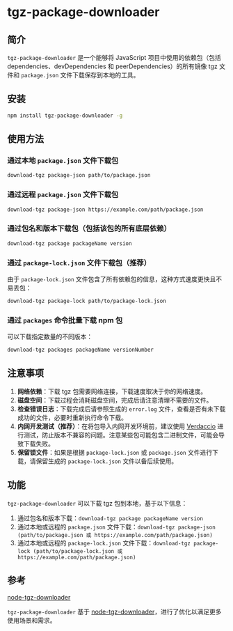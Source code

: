 # tgz-package-downloader

## 简介

`tgz-package-downloader` 是一个能够将 JavaScript 项目中使用的依赖包（包括 dependencies、devDependencies 和 peerDependencies）的所有镜像 tgz 文件和 `package.json` 文件下载保存到本地的工具。

## 安装

```bash
npm install tgz-package-downloader -g
```

## 使用方法

### 通过本地 `package.json` 文件下载包

```bash
download-tgz package-json path/to/package.json
```

### 通过远程 `package.json` 文件下载包

```bash
download-tgz package-json https://example.com/path/package.json
```

### 通过包名和版本下载包（包括该包的所有底层依赖）

```bash
download-tgz package packageName version
```

### 通过 `package-lock.json` 文件下载包（推荐）

由于 `package-lock.json` 文件包含了所有依赖包的信息，这种方式速度更快且不易丢包：

```bash
download-tgz package-lock path/to/package-lock.json
```

### 通过 `packages` 命令批量下载 npm 包

可以下载指定数量的不同版本：

```bash
download-tgz packages packageName versionNumber
```

## 注意事项

1. **网络依赖**：下载 tgz 包需要网络连接，下载速度取决于你的网络速度。
2. **磁盘空间**：下载过程会消耗磁盘空间，完成后请注意清理不需要的文件。
3. **检查错误日志**：下载完成后请参照生成的 `error.log` 文件，查看是否有未下载成功的文件，必要时重新执行命令下载。
4. **内网开发测试（推荐）**：在将包导入内网开发环境前，建议使用 [Verdaccio](https://verdaccio.org/) 进行测试，防止版本不兼容的问题。注意某些包可能包含二进制文件，可能会导致下载失败。
5. **保留锁文件**：如果是根据 `package-lock.json` 或 `package.json` 文件进行下载，请保留生成的 `package-lock.json` 文件以备后续使用。

## 功能

`tgz-package-downloader` 可以下载 tgz 包到本地，基于以下信息：

1. 通过包名和版本下载：`download-tgz package packageName version`
2. 通过本地或远程的 `package.json` 文件下载：`download-tgz package-json (path/to/package.json 或 https://example.com/path/package.json)`
3. 通过本地或远程的 `package-lock.json` 文件下载：`download-tgz package-lock (path/to/package-lock.json 或 https://example.com/path/package.json)`

## 参考

[node-tgz-downloader](https://www.npmjs.com/package/node-tgz-downloader)

`tgz-package-downloader` 基于 [node-tgz-downloader](https://www.npmjs.com/package/node-tgz-downloader)，进行了优化以满足更多使用场景和需求。